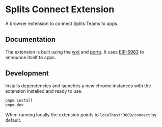 # Splits Connect Extension

A browser extension to connect Splits Teams to apps.

## Documentation

The extension is built using the [wxt](https://wxt.dev/) and [porto](https://porto.sh/). It uses [EIP-6963](https://eips.ethereum.org/EIPS/eip-6963) to announce itself to apps.

## Development

Installs dependencies and launches a new chrome instances with the extension installed and ready to use.

```bash
pnpm install
pnpm dev
```

When running locally the extension points to `localhost:3000/connect` by default.

